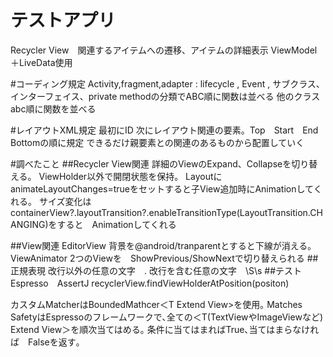 # テストアプリ
Recycler View　関連するアイテムへの遷移、アイテムの詳細表示
ViewModel＋LiveData使用

#コーディング規定
Activity,fragment,adapter : lifecycle , Event , サブクラス、インターフェイス、private methodの分類でABC順に関数は並べる
他のクラス　abc順に関数を並べる

#レイアウトXML規定
最初にID
次にレイアウト関連の要素。Top　Start　End Bottomの順に規定
できるだけ親要素との関連のあるものから配置していく

#調べたこと
##Recycler View関連
詳細のViewのExpand、Collapseを切り替える。
ViewHolder以外で開閉状態を保持。
LayoutにanimateLayoutChanges=trueをセットすると子View追加時にAnimationしてくれる。
サイズ変化はcontainerView?.layoutTransition?.enableTransitionType(LayoutTransition.CHANGING)をすると　Animationしてくれる

##View関連
EditorView
背景を@android/tranparentとすると下線が消える｡
ViewAnimator
2つのViewを　ShowPrevious/ShowNextで切り替えられる
##正規表現
改行以外の任意の文字　.
改行を含む任意の文字　\S\s
##テスト
Espresso　AssertJ
recyclerView.findViewHolderAtPosition(positon)

カスタムMatcherはBoundedMathcer＜T Extend View>を使用｡
Matches SafetyはEspressoのフレームワークで､全ての＜T(TextViewやImageViewなど) Extend View＞を順次当てはめる｡
条件に当てはまればTrue､当てはまらなければ　Falseを返す｡
